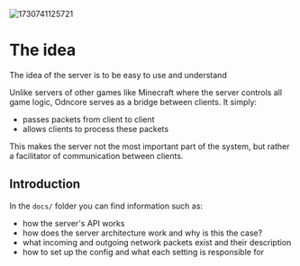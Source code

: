 ![1730741125721](https://github.com/user-attachments/assets/be5e55ca-c7f4-41f7-9e13-717e094add34)
# The idea
The idea of the server is to be easy to use and understand

Unlike servers of other games like Minecraft where the server controls all game logic, Odncore serves as a bridge between clients. It simply:
- passes packets from client to client
- allows clients to process these packets

This makes the server not the most important part of the system, but rather a facilitator of communication between clients.

## Introduction
In the `docs/` folder you can find information such as:
- how the server's API works
- how does the server architecture work and why is this the case?
- what incoming and outgoing network packets exist and their description
- how to set up the config and what each setting is responsible for
